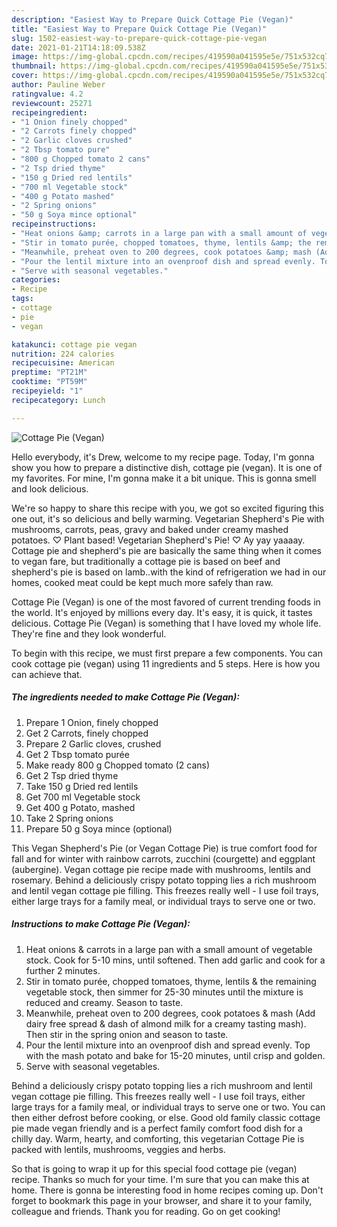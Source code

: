 ```yaml
---
description: "Easiest Way to Prepare Quick Cottage Pie (Vegan)"
title: "Easiest Way to Prepare Quick Cottage Pie (Vegan)"
slug: 1502-easiest-way-to-prepare-quick-cottage-pie-vegan
date: 2021-01-21T14:18:09.538Z
image: https://img-global.cpcdn.com/recipes/419590a041595e5e/751x532cq70/cottage-pie-vegan-recipe-main-photo.jpg
thumbnail: https://img-global.cpcdn.com/recipes/419590a041595e5e/751x532cq70/cottage-pie-vegan-recipe-main-photo.jpg
cover: https://img-global.cpcdn.com/recipes/419590a041595e5e/751x532cq70/cottage-pie-vegan-recipe-main-photo.jpg
author: Pauline Weber
ratingvalue: 4.2
reviewcount: 25271
recipeingredient:
- "1 Onion finely chopped"
- "2 Carrots finely chopped"
- "2 Garlic cloves crushed"
- "2 Tbsp tomato pure"
- "800 g Chopped tomato 2 cans"
- "2 Tsp dried thyme"
- "150 g Dried red lentils"
- "700 ml Vegetable stock"
- "400 g Potato mashed"
- "2 Spring onions"
- "50 g Soya mince optional"
recipeinstructions:
- "Heat onions &amp; carrots in a large pan with a small amount of vegetable stock. Cook for 5-10 mins, until softened. Then add garlic and cook for a further 2 minutes."
- "Stir in tomato purée, chopped tomatoes, thyme, lentils &amp; the remaining vegetable stock, then simmer for 25-30 minutes until the mixture is reduced and creamy. Season to taste."
- "Meanwhile, preheat oven to 200 degrees, cook potatoes &amp; mash (Add dairy free spread &amp; dash of almond milk for a creamy tasting mash). Then stir in the spring onion and season to taste."
- "Pour the lentil mixture into an ovenproof dish and spread evenly. Top with the mash potato and bake for 15-20 minutes, until crisp and golden."
- "Serve with seasonal vegetables."
categories:
- Recipe
tags:
- cottage
- pie
- vegan

katakunci: cottage pie vegan 
nutrition: 224 calories
recipecuisine: American
preptime: "PT21M"
cooktime: "PT59M"
recipeyield: "1"
recipecategory: Lunch

---
```



![Cottage Pie (Vegan)](https://img-global.cpcdn.com/recipes/419590a041595e5e/751x532cq70/cottage-pie-vegan-recipe-main-photo.jpg)

Hello everybody, it's Drew, welcome to my recipe page. Today, I'm gonna show you how to prepare a distinctive dish, cottage pie (vegan). It is one of my favorites. For mine, I'm gonna make it a bit unique. This is gonna smell and look delicious.

We&#39;re so happy to share this recipe with you, we got so excited figuring this one out, it&#39;s so delicious and belly warming. Vegetarian Shepherd&#39;s Pie with mushrooms, carrots, peas, gravy and baked under creamy mashed potatoes. ♡ Plant based! Vegetarian Shepherd&#39;s Pie! ♡ Ay yay yaaaay. Cottage pie and shepherd&#39;s pie are basically the same thing when it comes to vegan fare, but traditionally a cottage pie is based on beef and shepherd&#39;s pie is based on lamb..with the kind of refrigeration we had in our homes, cooked meat could be kept much more safely than raw.

Cottage Pie (Vegan) is one of the most favored of current trending foods in the world. It's enjoyed by millions every day. It's easy, it is quick, it tastes delicious. Cottage Pie (Vegan) is something that I have loved my whole life. They're fine and they look wonderful.


To begin with this recipe, we must first prepare a few components. You can cook cottage pie (vegan) using 11 ingredients and 5 steps. Here is how you can achieve that.

<!--inarticleads1-->

##### The ingredients needed to make Cottage Pie (Vegan):

1. Prepare 1 Onion, finely chopped
1. Get 2 Carrots, finely chopped
1. Prepare 2 Garlic cloves, crushed
1. Get 2 Tbsp tomato purée
1. Make ready 800 g Chopped tomato (2 cans)
1. Get 2 Tsp dried thyme
1. Take 150 g Dried red lentils
1. Get 700 ml Vegetable stock
1. Get 400 g Potato, mashed
1. Take 2 Spring onions
1. Prepare 50 g Soya mince (optional)


This Vegan Shepherd&#39;s Pie (or Vegan Cottage Pie) is true comfort food for fall and for winter with rainbow carrots, zucchini (courgette) and eggplant (aubergine). Vegan cottage pie recipe made with mushrooms, lentils and rosemary. Behind a deliciously crispy potato topping lies a rich mushroom and lentil vegan cottage pie filling. This freezes really well - I use foil trays, either large trays for a family meal, or individual trays to serve one or two. 

<!--inarticleads2-->

##### Instructions to make Cottage Pie (Vegan):

1. Heat onions &amp; carrots in a large pan with a small amount of vegetable stock. Cook for 5-10 mins, until softened. Then add garlic and cook for a further 2 minutes.
1. Stir in tomato purée, chopped tomatoes, thyme, lentils &amp; the remaining vegetable stock, then simmer for 25-30 minutes until the mixture is reduced and creamy. Season to taste.
1. Meanwhile, preheat oven to 200 degrees, cook potatoes &amp; mash (Add dairy free spread &amp; dash of almond milk for a creamy tasting mash). Then stir in the spring onion and season to taste.
1. Pour the lentil mixture into an ovenproof dish and spread evenly. Top with the mash potato and bake for 15-20 minutes, until crisp and golden.
1. Serve with seasonal vegetables.


Behind a deliciously crispy potato topping lies a rich mushroom and lentil vegan cottage pie filling. This freezes really well - I use foil trays, either large trays for a family meal, or individual trays to serve one or two. You can then either defrost before cooking, or else. Good old family classic cottage pie made vegan friendly and is a perfect family comfort food dish for a chilly day. Warm, hearty, and comforting, this vegetarian Cottage Pie is packed with lentils, mushrooms, veggies and herbs. 

So that is going to wrap it up for this special food cottage pie (vegan) recipe. Thanks so much for your time. I'm sure that you can make this at home. There is gonna be interesting food in home recipes coming up. Don't forget to bookmark this page in your browser, and share it to your family, colleague and friends. Thank you for reading. Go on get cooking!
